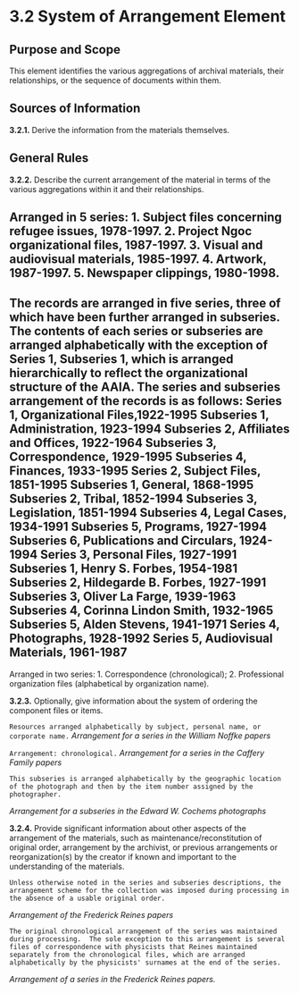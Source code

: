 # 3.2  System of Arrangement Element

## Purpose and Scope
This element identifies the various aggregations of archival materials, their relationships, or the sequence of documents within them.

## Sources of Information
**3.2.1.**  Derive the information from the materials themselves.

## General Rules
**3.2.2.**  Describe the current arrangement of the material in terms of the various aggregations within it and their relationships.

Arranged in 5 series: 1. Subject files concerning refugee issues, 1978-1997. 2. Project Ngoc organizational files, 1987-1997. 3. Visual and audiovisual materials, 1985-1997. 4. Artwork, 1987-1997. 5. Newspaper clippings, 1980-1998.
------------------------
The records are arranged in five series, three of which have been further arranged in subseries. The contents of each series or subseries are arranged alphabetically with the exception of Series 1, Subseries 1, which is arranged hierarchically to reflect the organizational structure of the AAIA. The series and subseries arrangement of the records is as follows:
Series 1, Organizational Files,1922-1995
Subseries 1, Administration, 1923-1994
Subseries 2, Affiliates and Offices, 1922-1964
Subseries 3, Correspondence, 1929-1995
Subseries 4, Finances, 1933-1995
Series 2, Subject Files, 1851-1995
Subseries 1, General, 1868-1995
Subseries 2, Tribal, 1852-1994
Subseries 3, Legislation, 1851-1994
Subseries 4, Legal Cases, 1934-1991
Subseries 5, Programs, 1927-1994
Subseries 6, Publications and Circulars, 1924-1994
Series 3, Personal Files, 1927-1991
Subseries 1, Henry S. Forbes, 1954-1981
Subseries 2, Hildegarde B. Forbes, 1927-1991
Subseries 3, Oliver La Farge, 1939-1963
Subseries 4, Corinna Lindon Smith, 1932-1965
Subseries 5, Alden Stevens, 1941-1971
Series 4, Photographs, 1928-1992
Series 5, Audiovisual Materials, 1961-1987
------------------------
Arranged in two series:  1. Correspondence (chronological); 2. Professional organization files (alphabetical by organization name).

**3.2.3.**  Optionally, give information about the system of ordering the component files or items.

`Resources arranged alphabetically by subject, personal name, or corporate name.`
*Arrangement for a series in the William Noffke papers*

`Arrangement: chronological.`
*Arrangement for a series in the Caffery Family papers*

```
This subseries is arranged alphabetically by the geographic location of the photograph and then by the item number assigned by the photographer.
```
*Arrangement for a subseries in the Edward W. Cochems photographs*

**3.2.4.**  Provide significant information about other aspects of the arrangement of the materials, such as maintenance/reconstitution of original order, arrangement by the archivist, or previous arrangements or reorganization(s) by the creator if known and important to the understanding of the materials.
```
Unless otherwise noted in the series and subseries descriptions, the arrangement scheme for the collection was imposed during processing in the absence of a usable original order.
```
*Arrangement of the Frederick Reines papers*
```
The original chronological arrangement of the series was maintained during processing.  The sole exception to this arrangement is several files of correspondence with physicists that Reines maintained separately from the chronological files, which are arranged alphabetically by the physicists' surnames at the end of the series.
```
*Arrangement of a series in the Frederick Reines papers.*
